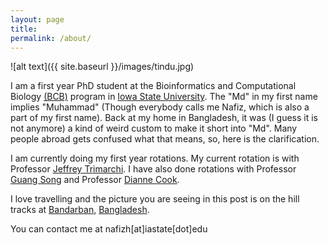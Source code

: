 ```yaml
---
layout: page
title: 
permalink: /about/
---
```

![alt text]({{ site.baseurl }}/images/tindu.jpg)

I am a first year PhD student at the Bioinformatics and Computational Biology [(BCB)](http://bcb.iastate.edu/) program in [Iowa State University](http://www.iastate.edu/). The "Md" in my first name implies "Muhammad" (Though everybody calls me Nafiz, which is also a part of my first name). Back at my home in Bangladesh, it was (I guess it is not anymore) a kind of weird custom to make it short into "Md". Many people abroad gets confused what that means, so, here is the clarification.

I am currently doing my first year rotations. My current rotation is with Professor [Jeffrey Trimarchi](http://www.gdcb.iastate.edu/faculty-and-research/faculty/jeffrey-m-trimarchi/). I have also done rotations with Professor [Guang Song](http://www.cs.iastate.edu/~gsong) and Professor [Dianne Cook](http://dicook.github.io/). 

I love travelling and the picture you are seeing in this post is on the hill tracks at [Bandarban](http://en.wikipedia.org/wiki/Bandarban_District), [Bangladesh](http://en.wikipedia.org/wiki/Bangladesh).

You can contact me at nafizh[at]iastate[dot]edu


